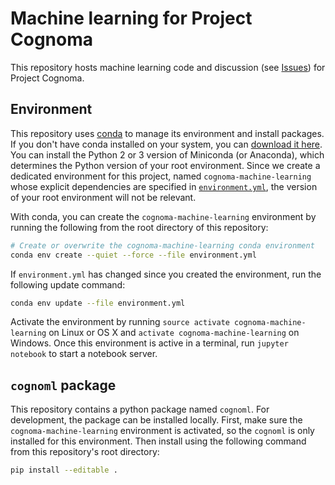 # Machine learning for Project Cognoma

This repository hosts machine learning code and discussion (see [Issues](https://github.com/cognoma/machine-learning/issues)) for Project Cognoma.

## Environment

This repository uses [conda](http://conda.pydata.org/docs/ "Conda package management system and environment management system documentation") to manage its environment and install packages. If you don't have conda installed on your system, you can [download it here](http://conda.pydata.org/miniconda.html "Miniconda Homepage"). You can install the Python 2 or 3 version of Miniconda (or Anaconda), which determines the Python version of your root environment. Since we create a dedicated environment for this project, named `cognoma-machine-learning` whose explicit dependencies are specified in [`environment.yml`](environment.yml), the version of your root environment will not be relevant.

With conda, you can create the `cognoma-machine-learning` environment by running the following from the root directory of this repository:

```sh
# Create or overwrite the cognoma-machine-learning conda environment
conda env create --quiet --force --file environment.yml
```

If `environment.yml` has changed since you created the environment, run the following update command:

```sh
conda env update --file environment.yml
```

Activate the environment by running `source activate cognoma-machine-learning` on Linux or OS X and `activate cognoma-machine-learning` on Windows. Once this environment is active in a terminal, run `jupyter notebook` to start a notebook server.

## `cognoml` package

This repository contains a python package named `cognoml`. For development, the package can be installed locally. First, make sure the `cognoma-machine-learning` environment is activated, so the `cognoml` is only installed for this environment. Then install using the following command from this repository's root directory:

```sh
pip install --editable .
```
